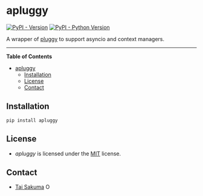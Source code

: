 # apluggy

[![PyPI - Version](https://img.shields.io/pypi/v/apluggy.svg)](https://pypi.org/project/apluggy)
[![PyPI - Python Version](https://img.shields.io/pypi/pyversions/apluggy.svg)](https://pypi.org/project/apluggy)

A wrapper of [pluggy](https://pluggy.readthedocs.io/) to support asyncio and context managers.

---

**Table of Contents**

- [apluggy](#apluggy)
	- [Installation](#installation)
	- [License](#license)
	- [Contact](#contact)

## Installation

```console
pip install apluggy
```

## License

- _apluggy_ is licensed under the [MIT](https://spdx.org/licenses/MIT.html) license.

## Contact

- [Tai Sakuma](https://github.com/TaiSakuma) <span itemscope itemtype="https://schema.org/Person"><a itemprop="sameAs" content="https://orcid.org/0000-0003-3225-9861" href="https://orcid.org/0000-0003-3225-9861" target="orcid.widget" rel="me noopener noreferrer" style="vertical-align:text-top;"><img src="https://orcid.org/sites/default/files/images/orcid_16x16.png" style="width:1em;margin-right:.5em;" alt="ORCID iD icon"></a></span>
